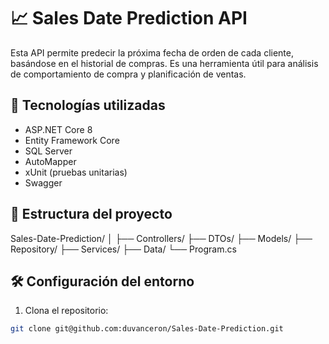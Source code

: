 # 📈 Sales Date Prediction API

Esta API permite predecir la próxima fecha de orden de cada cliente, basándose en el historial de compras. Es una herramienta útil para análisis de comportamiento de compra y planificación de ventas.

## 🚀 Tecnologías utilizadas

- ASP.NET Core 8
- Entity Framework Core
- SQL Server
- AutoMapper
- xUnit (pruebas unitarias)
- Swagger

## 📁 Estructura del proyecto

Sales-Date-Prediction/ │ ├── Controllers/ ├── DTOs/ ├── Models/ ├── Repository/ ├── Services/ ├── Data/ └── Program.cs


## 🛠️ Configuración del entorno

1. Clona el repositorio:

```bash
git clone git@github.com:duvanceron/Sales-Date-Prediction.git
